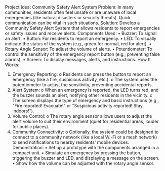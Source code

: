 Project Idea: Community Safety Alert System
Problem:
In many communities, residents often feel unsafe or are unaware of local emergencies (like natural disasters or security threats). Quick communication can be vital in such situations.
Solution:
Develop a Community Safety Alert System that allows residents to report emergencies or safety issues and receive alerts.
Components Used:
•	Buzzer: To signal an alert.
•	Button: For residents to report an emergency.
•	LED: To visually indicate the status of the system (e.g., green for normal, red for alert).
•	Rotary Angle Sensor: To adjust the volume of alerts.
•	Potentiometer: To control the sensitivity of the emergency report button (e.g., preventing false alarms).
•	Screen: To display messages, alerts, and instructions.
How It Works:
1.	Emergency Reporting:
o	Residents can press the button to report an emergency (like a fire, suspicious activity, etc.).
o	The system uses the potentiometer to adjust the sensitivity, preventing accidental reports.
2.	Alert System:
o	When an emergency is reported, the LED turns red, and the buzzer sounds an alert, notifying other residents in the vicinity.
o	The screen displays the type of emergency and basic instructions (e.g., "Fire reported! Evacuate!" or "Suspicious activity reported! Stay indoors!").
3.	Volume Control:
o	The rotary angle sensor allows users to adjust the alert volume to suit their environment (quiet for residential areas, louder for public places).
4.	Community Connectivity:
o	Optionally, the system could be designed to connect to a community network (like a local Wi-Fi or a mesh network) to send notifications to nearby residents' mobile devices.
Demonstration:
•	Set up a prototype with the components arranged in a compact unit.
•	Simulate an emergency by pressing the button, triggering the buzzer and LED, and displaying a message on the screen.
•	Show how the volume can be adjusted with the rotary angle sensor.
